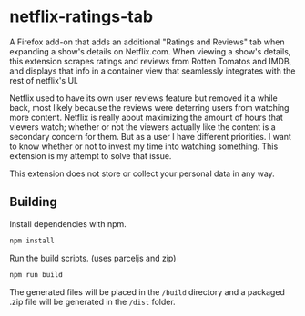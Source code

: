 # netflix-ratings-tab

A Firefox add-on that adds an additional \"Ratings and Reviews\" tab when expanding a show's details on Netflix.com. When viewing a show's details, this extension scrapes ratings and reviews from Rotten Tomatos and IMDB, and displays that info in a container view that seamlessly integrates with the rest of netflix's UI.

Netflix used to have its own user reviews feature but removed it a while back, most likely because the reviews were deterring users from watching more content. Netflix is really about maximizing the amount of hours that viewers watch; whether or not the viewers actually like the content is a secondary concern for them. But as a user I have different priorities. I want to know whether or not to invest my time into watching something. This extension is my attempt to solve that issue.

This extension does not store or collect your personal data in any way.

## Building
Install dependencies with npm.
```bash
npm install
```

Run the build scripts. (uses parceljs and zip)
```bash
npm run build
```

The generated files will be placed in the `/build` directory and a packaged .zip file will be generated in the `/dist` folder.

